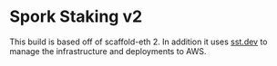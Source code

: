 # Spork Staking v2

This build is based off of scaffold-eth 2. In addition it uses [sst.dev](https://sst.dev) to manage the infrastructure and deployments to AWS.
